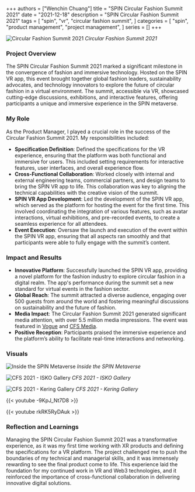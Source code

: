 +++
authors = ["Wenchin Chuang"]
title = "SPIN Circular Fashion Summit 2021"
date = "2021-12-18"
description = "SPIN Circular Fashion Summit 2021"
tags = [
    "spin",
    "vr",
    "circular fashion summit",
]
categories = [
    "spin",
    "product management",
    "project management",
]
series = []
+++

![Circular Fashion Summit 2021](/images/cfs_2021.png)
*Circular Fashion Summit 2021*

### Project Overview
The SPIN Circular Fashion Summit 2021 marked a significant milestone in the convergence of fashion and immersive technology. Hosted on the SPIN VR app, this event brought together global fashion leaders, sustainability advocates, and technology innovators to explore the future of circular fashion in a virtual environment. The summit, accessible via VR, showcased cutting-edge discussions, exhibitions, and interactive features, offering participants a unique and immersive experience in the SPIN metaverse.

### My Role
As the Product Manager, I played a crucial role in the success of the Circular Fashion Summit 2021. My responsibilities included:

- **Specification Definition**: Defined the specifications for the VR experience, ensuring that the platform was both functional and immersive for users. This included setting requirements for interactive features, user interfaces, and overall experience flow.
- **Cross-Functional Collaboration**: Worked closely with internal and external engineering teams, commercial partners, and design teams to bring the SPIN VR app to life. This collaboration was key to aligning the technical capabilities with the creative vision of the summit.
- **SPIN VR App Development**: Led the development of the SPIN VR app, which served as the platform for hosting the event for the first time. This involved coordinating the integration of various features, such as avatar interactions, virtual exhibitions, and pre-recorded events, to create a seamless experience for all attendees.
- **Event Execution**: Oversaw the launch and execution of the event within the SPIN VR app, ensuring that all aspects ran smoothly and that participants were able to fully engage with the summit’s content.

### Impact and Results
- **Innovative Platform**: Successfully launched the SPIN VR app, providing a novel platform for the fashion industry to explore circular fashion in a digital realm. The app's performance during the summit set a new standard for virtual events in the fashion sector.
- **Global Reach**: The summit attracted a diverse audience, engaging over 500 guests from around the world and fostering meaningful discussions on sustainability and the future of fashion.
- **Media Impact**: The Circular Fashion Summit 2021 generated significant media attention, with over 5.5 million media impressions. The event was featured in [Vogue](https://vogue.sg/circular-fashion-summit-2021/) and [CFS Media](https://cfs.media/circular-fashion-summit-2021).
- **Positive Reception**: Participants praised the immersive experience and the platform’s ability to facilitate real-time interactions and networking.

### Visuals

![Inside the SPIN Metaverse](/images/cfs_2021_vip.jpg)
*Inside the SPIN Metaverse*

![CFS 2021 - ISKO Gallery](/images/cfs_2021_gallery_isko.jpg)
*CFS 2021 - ISKO Gallery*

![CFS 2021 - Kering Gallery](/images/cfs_2021_gallery_kering.png)
*CFS 2021 - Kering Gallery*

{{< youtube -9KpJ_Nt7D8 >}}

{{< youtube rkRK5RyDAuk >}}

### Reflection and Learnings
Managing the SPIN Circular Fashion Summit 2021 was a transformative experience, as it was my first time working with XR products and defining the specifications for a VR platform. The project challenged me to push the boundaries of my technical and managerial skills, and it was immensely rewarding to see the final product come to life. This experience laid the foundation for my continued work in VR and Web3 technologies, and it reinforced the importance of cross-functional collaboration in delivering innovative digital solutions.
